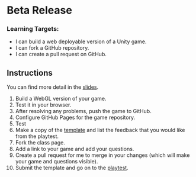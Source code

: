 ---
---

[//]: # (<p><iframe src="https://douglasurner.github.io/GDP2/units/super-showcase/SSC.4-prototype/" width="100%" height="666px"></iframe></p>)

# Beta Release

[slides]: <https://docs.google.com/presentation/d/1VyPAxRbLP90H9IzFjSeHNPmrEqqRmdrdk_j4Y7v7chc/edit?usp=sharing>
[template]: <https://docs.google.com/document/d/16W-PT8t8KqZC8IV52OgroBG3W65gts5mQ9yKROutdD0/edit?usp=sharing>

### Learning Targets:

* I can build a web deployable version of a Unity game.
* I can fork a GitHub repository.
* I can create a pull request on GitHub.

## Instructions

You can find more detail in the [slides][].

1. Build a WebGL version of your game.
1. Test it in your browser.
1. After resolving any problems, push the game to GitHub.
1. Configure GitHub Pages for the game repository.
1. Test
1. Make a copy of the [template][] and list the feedback that you would like from the playtest.
1. Fork the class page.
1. Add a link to your game and add your questions.
1. Create a pull request for me to merge in your changes (which will make your game and questions visible).
1. Submit the template and go on to the [playtest][].

[playtest]: <>
